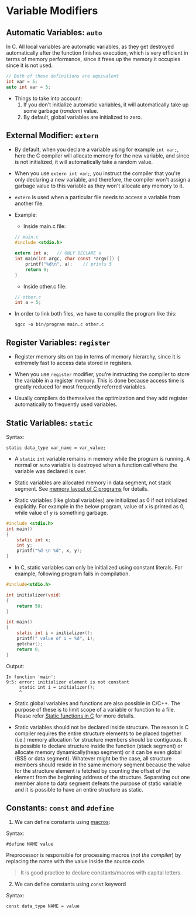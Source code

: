 # Variable Modifiers #

## Automatic Variables: ```auto``` ##

In C. All local variables are automatic variables, as they get destroyed automatically after the function finishes execution, which is very efficient in terms of memory performance, since it frees up the memory it occupies since it is not used.

```C
// Both of these definitions are equivalent
int var = 5;
auto int var = 5;
```

- Things to take into account:
    1. If you don't initialize automatic variables, it will automatically take up some garbage (*random*) value.
    2. By default, global variables are initialized to zero.


## External Modifier: ```extern``` ##

- By default, when you declare a variable using for example ```int var;```, here the C compiler will allocate memory for the new variable, and since is not initialized, it will automatically take a random value.
- When you use ```extern int var;```, you instruct the compiler that you're only declaring a new variable, and therefore, the compiler won't assign a garbage value to this variable as they won't allocate any memory to it.
- ```extern``` is used when a particular file needs to access a variable from another file.
- Example:

    - Inside main.c file:

    ```C
    // main.c
    #include <stdio.h>

    extern int a;   // ONLY DECLARE a
    int main(int argc, char const *argv[]) {
        printf("%d\n", a);    // prints 5
        return 0;
    }
    ```
    - Inside other.c file:

    ```C
    // other.c
    int a = 5;
    ```
- In order to link both files, we have to complile the program like this:
    ```
    $gcc -o bin/program main.c other.c   
    ```


## Register Variables: ```register``` ##

- Register memory sits on top in terms of memory hierarchy, since it is extremely fast to access data stored in registers.

- When you use ```register``` modifier, you're instructing the compiler to store the variable in a register memory. This is done because access time is greatly reduced for most frequently referred variables.

- Usually compilers do themselves the optimization and they add register automatically to frequently used variables.


## Static Variables: ```static``` ##

Syntax:

```
static data_type var_name = var_value;
```

- A ```static``` ```int``` variable remains in memory while the program is running. A normal or ```auto``` variable is destroyed when a function call where the variable was declared is over.

- Static variables are allocated memory in data segment, not stack segment. See [memory layout of C programs](https://www.geeksforgeeks.org/memory-layout-of-c-program/) for details.

-  Static variables (like global variables) are initialized as 0 if not initialized explicitly. For example in the below program, value of x is printed as 0, while value of y is something garbage.

```C
#include <stdio.h>
int main()
{
	static int x;
	int y;
	printf("%d \n %d", x, y);
}
```

-  In C, static variables can only be initialized using constant literals. For example, following program fails in compilation.

```C
#include<stdio.h>

int initializer(void)
{
	return 50;
}

int main()
{
	static int i = initializer();
	printf(" value of i = %d", i);
	getchar();
	return 0;
}
```

Output:

```
In function 'main':
9:5: error: initializer element is not constant
     static int i = initializer();
     ^
```

- Static global variables and functions are also possible in C/C++. The purpose of these is to limit scope of a variable or function to a file. Please refer [Static functions in C](https://www.geeksforgeeks.org/what-are-static-functions-in-c/) for more details.

- Static variables should not be declared inside structure. The reason is C compiler requires the entire structure elements to be placed together (i.e.) memory allocation for structure members should be contiguous. It is possible to declare structure inside the function (stack segment) or allocate memory dynamically(heap segment) or it can be even global (BSS or data segment). Whatever might be the case, all structure members should reside in the same memory segment because the value for the structure element is fetched by counting the offset of the element from the beginning address of the structure. Separating out one member alone to data segment defeats the purpose of static variable and it is possible to have an entire structure as static.


## Constants: ```const``` and ```#define``` ##

1. We can define constants using [macros](Macros.md):

Syntax:

```
#define NAME value
```

Preprocessor is responsible for processing macros (*not the compiler*) by replacing the name with the value inside the source code.
> It is good practice to declare constants/macros with capital letters.

2. We can define constants using ```const``` keyword

Syntax:

```
const data_type NAME = value
```
